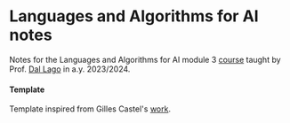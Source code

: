 # Languages and Algorithms for AI notes 

Notes for the Languages and Algorithms for AI module 3 [course](https://www.unibo.it/en/study/phd-professional-masters-specialisation-schools-and-other-programmes/course-unit-catalogue/course-unit/2023/446595) taught by Prof. [Dal Lago](https://www.unibo.it/sitoweb/ugo.dallago/en) in a.y. 2023/2024.


#### Template
Template inspired from Gilles Castel's [work](https://github.com/gillescastel/masterthesis).

